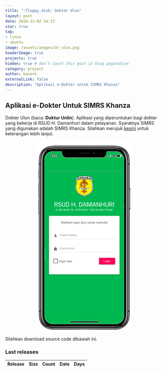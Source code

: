 ```yaml
---
title: ":floppy_disk: Dokter Ulun"
layout: post
date: 2018-12-02 14:13
star: true
tag:
- linux
- ubuntu
image: /assets/images/dr_ulun.png
headerImage: true
projects: true
hidden: true # don't count this post in blog pagination
category: project
author: basoro
externalLink: false
description: "Aplikasi e-Dokter untuk SIMRS Khanza"
---
```


## Aplikasi e-Dokter Untuk SIMRS Khanza

Dokter Ulun (baca: <b>Duktur Unlin</b>). Aplikasi yang diperuntukan bagi dokter yang bekerja di RSUD H. Damanhuri dalam pelayanan. Syaratnya SIMRS yang digunakan adalah SIMRS Khanza. Silahkan merujuk <a href="https://basoro.id/simrs-khanza/">kesini</a> untuk keterangan lebih lanjut. 

<img src="/assets/images/dokter_ulun.png" style="display:block;margin-left:auto;margin-right:auto;" alt="Dokter Ulun" />

Silahkan download source code dibawah ini.

<h3>Last releases<span class="total-downloads"></span></h3>
<table class="table-downloads">
  <thead>
    <tr>
      <th>Release</th>
      <th>Size</th>
      <th class="none">Count</th>
      <th class="none">Date</th>
      <th class="none">Days</th>
    </tr>
  </thead>
  <tbody>
  </tbody>
</table>
<script src="https://ajax.googleapis.com/ajax/libs/jquery/3.1.1/jquery.min.js"></script>
<script src="https://cdnjs.cloudflare.com/ajax/libs/moment.js/2.22.2/moment.js"></script>
<script src="/assets/js/dokter-ulun.js"></script>
